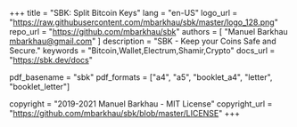 +++
title        = "SBK: Split Bitcoin Keys"
lang         = "en-US"
logo_url     = "https://raw.githubusercontent.com/mbarkhau/sbk/master/logo_128.png"
repo_url     = "https://github.com/mbarkhau/sbk"
authors       = [
    "Manuel Barkhau <mbarkhau@gmail.com>"
]
description  = "SBK - Keep your Coins Safe and Secure."
keywords     = "Bitcoin,Wallet,Electrum,Shamir,Crypto"
docs_url     = "https://sbk.dev/docs"

pdf_basename = "sbk"
pdf_formats  = ["a4", "a5", "booklet_a4", "letter", "booklet_letter"]

copyright = "2019-2021 Manuel Barkhau - MIT License"
copyright_url = "https://github.com/mbarkhau/sbk/blob/master/LICENSE"
+++
